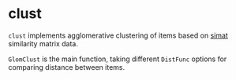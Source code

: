 # clust

`clust` implements agglomerative clustering of items based on [simat](../simat) similarity matrix data.

`GlomClust` is the main function, taking different `DistFunc` options for comparing distance between items.


